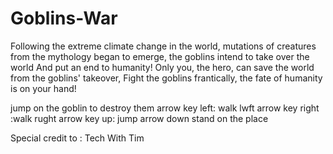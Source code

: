 # Goblins-War

Following the extreme climate change in the world, 
mutations of creatures from the mythology began to emerge,
the goblins intend to take over the world And put an end to humanity!
Only you, the hero, can save the world from the goblins' takeover,
Fight the goblins frantically, the fate of humanity is on your hand!


jump on the goblin to destroy them
arrow key left: walk lwft 
arrow key right :walk rught
arrow key up: jump
arrow down stand on the place 


Special credit to : Tech With Tim 



